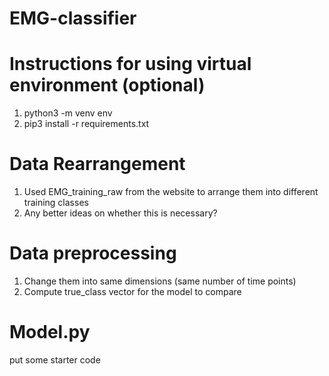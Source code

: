 # EMG-classifier
# Instructions for using virtual environment (optional)
1. python3 -m venv env
2. pip3 install -r requirements.txt
# Data Rearrangement
1. Used EMG_training_raw from the website to arrange them into different training classes
2. Any better ideas on whether this is necessary?
# Data preprocessing
1. Change them into same dimensions (same number of time points)
2. Compute true_class vector for the model to compare
# Model.py
put some starter code
